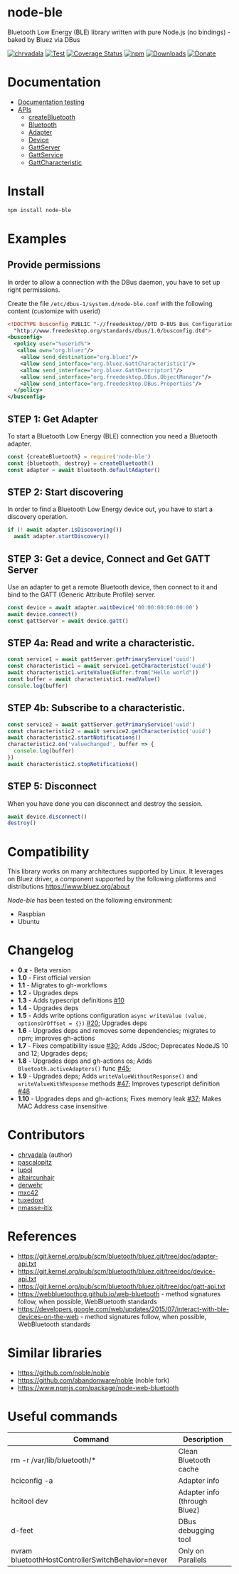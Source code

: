 # node-ble

Bluetooth Low Energy (BLE) library written with pure Node.js (no bindings) - baked by Bluez via DBus

[![chrvadala](https://img.shields.io/badge/website-chrvadala-orange.svg)](https://chrvadala.github.io)
[![Test](https://github.com/chrvadala/node-ble/workflows/Test/badge.svg)](https://github.com/chrvadala/node-ble/actions)
[![Coverage Status](https://coveralls.io/repos/github/chrvadala/node-ble/badge.svg?branch=master)](https://coveralls.io/github/chrvadala/node-ble?branch=master)
[![npm](https://img.shields.io/npm/v/node-ble.svg?maxAge=2592000?style=plastic)](https://www.npmjs.com/package/node-ble)
[![Downloads](https://img.shields.io/npm/dm/node-ble.svg)](https://www.npmjs.com/package/node-ble)
[![Donate](https://img.shields.io/badge/donate-GithubSponsor-green.svg)](https://github.com/sponsors/chrvadala)


# Documentation
- [Documentation testing](https://github.com/chrvadala/node-ble/blob/main/docs/documentation-testing.md)
- [APIs](https://github.com/chrvadala/node-ble/blob/main/docs/api.md)
  - [createBluetooth](https://github.com/chrvadala/node-ble/blob/main/docs/api.md#createBluetooth)
  - [Bluetooth](https://github.com/chrvadala/node-ble/blob/main/docs/api.md#Bluetooth)
  - [Adapter](https://github.com/chrvadala/node-ble/blob/main/docs/api.md#Adapter)
  - [Device](https://github.com/chrvadala/node-ble/blob/main/docs/api.md#Device)
  - [GattServer](https://github.com/chrvadala/node-ble/blob/main/docs/api.md#GattServer)
  - [GattService](https://github.com/chrvadala/node-ble/blob/main/docs/api.md#GattService)
  - [GattCharacteristic](https://github.com/chrvadala/node-ble/blob/main/docs/api.md#GattCharacteristic)

# Install
```sh
npm install node-ble
```

# Examples

## Provide permissions
In order to allow a connection with the DBus daemon, you have to set up right permissions.

Create the file `/etc/dbus-1/system.d/node-ble.conf` with the following content (customize with userid)

```xml
<!DOCTYPE busconfig PUBLIC "-//freedesktop//DTD D-BUS Bus Configuration 1.0//EN"
  "http://www.freedesktop.org/standards/dbus/1.0/busconfig.dtd">
<busconfig>
  <policy user="%userid%">
   <allow own="org.bluez"/>
    <allow send_destination="org.bluez"/>
    <allow send_interface="org.bluez.GattCharacteristic1"/>
    <allow send_interface="org.bluez.GattDescriptor1"/>
    <allow send_interface="org.freedesktop.DBus.ObjectManager"/>
    <allow send_interface="org.freedesktop.DBus.Properties"/>
  </policy>
</busconfig>
```

## STEP 1: Get Adapter
To start a Bluetooth Low Energy (BLE) connection you need a Bluetooth adapter.

```javascript
const {createBluetooth} = require('node-ble')
const {bluetooth, destroy} = createBluetooth()
const adapter = await bluetooth.defaultAdapter()
```

## STEP 2: Start discovering
In order to find a Bluetooth Low Energy device out, you have to start a discovery operation.
```javascript
if (! await adapter.isDiscovering())
  await adapter.startDiscovery()
```

## STEP 3: Get a device, Connect and Get GATT Server
Use an adapter to get a remote Bluetooth device, then connect to it and bind to the GATT (Generic Attribute Profile) server.

```javascript
const device = await adapter.waitDevice('00:00:00:00:00:00')
await device.connect()
const gattServer = await device.gatt()
```

## STEP 4a: Read and write a characteristic.
```javascript
const service1 = await gattServer.getPrimaryService('uuid')
const characteristic1 = await service1.getCharacteristic('uuid')
await characteristic1.writeValue(Buffer.from("Hello world"))
const buffer = await characteristic1.readValue()
console.log(buffer)
```

## STEP 4b: Subscribe to a characteristic.
```javascript
const service2 = await gattServer.getPrimaryService('uuid')
const characteristic2 = await service2.getCharacteristic('uuid')
await characteristic2.startNotifications()
characteristic2.on('valuechanged', buffer => {
  console.log(buffer)
})
await characteristic2.stopNotifications()
```

## STEP 5: Disconnect
When you have done you can disconnect and destroy the session.
```javascript
await device.disconnect()
destroy()
```

# Compatibility
This library works on many architectures supported by Linux.
It leverages on Bluez driver, a component supported by the following platforms and distributions https://www.bluez.org/about

*Node-ble* has been tested on the following environment:
- Raspbian
- Ubuntu
# Changelog
- **0.x** - Beta version
- **1.0** - First official version
- **1.1** - Migrates to gh-workflows
- **1.2** - Upgrades deps
- **1.3** - Adds typescript definitions [#10](https://github.com/chrvadala/node-ble/pull/10)
- **1.4** - Upgrades deps
- **1.5** - Adds write options configuration  `async writeValue (value, optionsOrOffset = {})` [#20](https://github.com/chrvadala/node-ble/pull/20); Upgrades deps
- **1.6** - Upgrades deps and removes some dependencies; migrates to npm; improves gh-actions
- **1.7** - Fixes compatibility issue [#30](https://github.com/chrvadala/node-ble/issues/30); Adds JSdoc; Deprecates NodeJS 10 and 12; Upgrades deps;
- **1.8** - Upgrades deps and gh-actions os; Adds `Bluetooth.activeAdapters()` func [#45](https://github.com/chrvadala/node-ble/pull/45); 
- **1.9** - Upgrades deps; Adds `writeValueWithoutResponse()` and `writeValueWithResponse` methods [#47](https://github.com/chrvadala/node-ble/pull/47); Improves typescript definition [#48](https://github.com/chrvadala/node-ble/pull/48) 
- **1.10** - Upgrades deps and gh-actions; Fixes memory leak [#37](https://github.com/chrvadala/node-ble/pull/37); Makes MAC Address case insensitive

# Contributors
- [chrvadala](https://github.com/chrvadala) (author)
- [pascalopitz](https://github.com/pascalopitz)
- [lupol](https://github.com/lupol)
- [altaircunhajr](https://github.com/altaircunhajr)
- [derwehr](https://github.com/derwehr)
- [mxc42](https://github.com/mxc42)
- [tuxedoxt](https://github.com/tuxedoxt)
- [nmasse-itix](https://github.com/nmasse-itix)

# References
- https://git.kernel.org/pub/scm/bluetooth/bluez.git/tree/doc/adapter-api.txt
- https://git.kernel.org/pub/scm/bluetooth/bluez.git/tree/doc/device-api.txt
- https://git.kernel.org/pub/scm/bluetooth/bluez.git/tree/doc/gatt-api.txt
- https://webbluetoothcg.github.io/web-bluetooth - method signatures follow, when possible, WebBluetooth standards
- https://developers.google.com/web/updates/2015/07/interact-with-ble-devices-on-the-web - method signatures follow, when possible, WebBluetooth standards

# Similar libraries
- https://github.com/noble/noble
- https://github.com/abandonware/noble (noble fork)
- https://www.npmjs.com/package/node-web-bluetooth

# Useful commands
| Command | Description |
| --- | --- |
| rm -r /var/lib/bluetooth/* | Clean Bluetooth cache |
| hciconfig -a | Adapter info |
| hcitool dev | Adapter info (through Bluez) |
| d-feet | DBus debugging tool |
| nvram bluetoothHostControllerSwitchBehavior=never | Only on Parallels |
